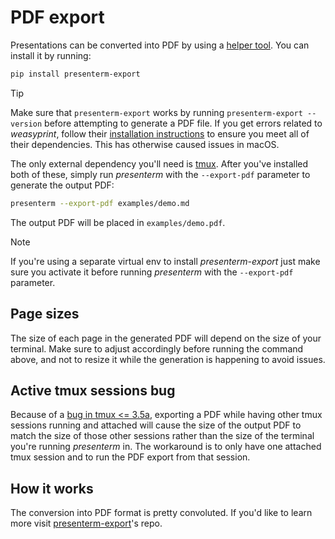 # PDF export

Presentations can be converted into PDF by using a [helper tool](https://github.com/mfontanini/presenterm-export). You 
can install it by running:

```bash
pip install presenterm-export
```

> [!tip]
> Make sure that `presenterm-export` works by running `presenterm-export --version` before attempting to generate a PDF 
> file. If you get errors related to _weasyprint_, follow their [installation instructions](https://doc.courtbouillon.org/weasyprint/stable/first_steps.html) to ensure you meet all of their 
> dependencies. This has otherwise caused issues in macOS.

The only external dependency you'll need is [tmux](https://github.com/tmux/tmux/). After you've installed both of these, 
simply run _presenterm_ with the `--export-pdf` parameter to generate the output PDF:

```bash
presenterm --export-pdf examples/demo.md
```

The output PDF will be placed in `examples/demo.pdf`. 

> [!note]
> If you're using a separate virtual env to install _presenterm-export_ just make sure you activate it before running 
> _presenterm_ with the `--export-pdf` parameter.

## Page sizes

The size of each page in the generated PDF will depend on the size of your terminal. Make sure to adjust accordingly 
before running the command above, and not to resize it while the generation is happening to avoid issues.

## Active tmux sessions bug

Because of a [bug in tmux <= 3.5a](https://github.com/tmux/tmux/issues/4268), exporting a PDF while having other tmux
sessions running and attached will cause the size of the output PDF to match the size of those other sessions rather 
than the size of the terminal you're running _presenterm_ in. The workaround is to only have one attached tmux session
and to run the PDF export from that session.

## How it works

The conversion into PDF format is pretty convoluted. If you'd like to learn more visit 
[presenterm-export](https://github.com/mfontanini/presenterm-export)'s repo.
